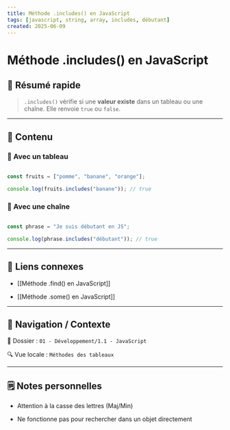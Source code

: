 ```yaml
---
title: Méthode .includes() en JavaScript
tags: [javascript, string, array, includes, débutant]
created: 2025-06-09
---
```


  

# Méthode .includes() en JavaScript

  

## 🧠 Résumé rapide

  

> `.includes()` vérifie si une **valeur existe** dans un tableau ou une chaîne. Elle renvoie `true` ou `false`.

  

---

  

## 📌 Contenu

  

### 📍 Avec un tableau

  

```js

const fruits = ["pomme", "banane", "orange"];

console.log(fruits.includes("banane")); // true

```

  

### 📍 Avec une chaîne

  

```js

const phrase = "Je suis débutant en JS";

console.log(phrase.includes("débutant")); // true

```

  

---

  

## 🔗 Liens connexes

  

- [[Méthode .find() en JavaScript]]

- [[Méthode .some() en JavaScript]]

  

---

  

## 🧭 Navigation / Contexte

  

📂 Dossier : `01 - Développement/1.1 - JavaScript`  

🔍 Vue locale : `Méthodes des tableaux`

  

---

  

## 🗒️ Notes personnelles

  

- Attention à la casse des lettres (Maj/Min)

- Ne fonctionne pas pour rechercher dans un objet directement